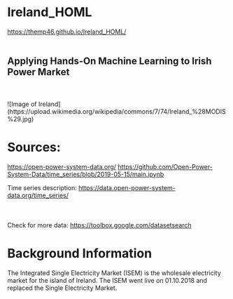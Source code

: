 # Ireland_HOML
https://themp46.github.io/Ireland_HOML/
<br>
<br>
## Applying Hands-On Machine Learning to Irish Power Market
<br>
<br>
![Image of Ireland](https://upload.wikimedia.org/wikipedia/commons/7/74/Ireland_%28MODIS%29.jpg)


# Sources:
https://open-power-system-data.org/
https://github.com/Open-Power-System-Data/time_series/blob/2019-05-15/main.ipynb
 
Time series description:
https://data.open-power-system-data.org/time_series/
<br>
<br>
<br>
<br>
Check for more data:
https://toolbox.google.com/datasetsearch

# Background Information
The Integrated Single Electricity Market (ISEM) is the wholesale electricity market for the island of Ireland.
The ISEM went live on 01.10.2018 and replaced the Single Electricity Market.

